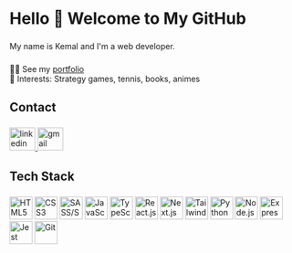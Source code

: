 <h1 align="left">Hello 👋 Welcome to My GitHub</h1>

###

<p align="left">My name is Kemal and I'm a web developer.</p>

###

<p align="left">👨‍💻 See my <a href="https://kemalgalip.vercel.app" target="_blank">portfolio</a><br>👀 Interests: Strategy games, tennis, books, animes</p>

###

<h2 align="left">Contact</h2>

###

<div align="left">
  <a href="https://www.linkedin.com/in/kemalgalip/" target="_blank">
    <img src="https://raw.githubusercontent.com/maurodesouza/profile-readme-generator/master/src/assets/icons/social/linkedin/default.svg" width="45" height="40" alt="linkedin logo"  />
  </a>
  <a href="mailto:kemalgalipbusiness@gmail.com" target="_blank">
    <img src="https://raw.githubusercontent.com/maurodesouza/profile-readme-generator/master/src/assets/icons/social/gmail/default.svg" width="45" height="40" alt="gmail logo"  />
  </a>
</div>

###

<h2 align="left">Tech Stack</h2>

###

<div align="left">
  <img src="https://cdn.jsdelivr.net/gh/devicons/devicon/icons/html5/html5-original.svg" height="40" alt="HTML5"  />
  <img src="https://cdn.jsdelivr.net/gh/devicons/devicon/icons/css3/css3-original.svg" height="40" alt="CSS3"  />
  <img src="https://cdn.jsdelivr.net/gh/devicons/devicon/icons/sass/sass-original.svg" height="40" alt="SASS/SCSS"  />
  <img src="https://cdn.jsdelivr.net/gh/devicons/devicon/icons/javascript/javascript-original.svg" height="40" alt="JavaScript"  />
  <img src="https://cdn.jsdelivr.net/gh/devicons/devicon/icons/typescript/typescript-original.svg" height="40" alt="TypeScript"  />
  <img src="https://cdn.jsdelivr.net/gh/devicons/devicon/icons/react/react-original.svg" height="40" alt="React.js"  />
  <img src="https://cdn.jsdelivr.net/gh/devicons/devicon/icons/nextjs/nextjs-original.svg" height="40" alt="Next.js"  />
  <img src="https://cdn.simpleicons.org/tailwindcss/06B6D4" height="40" alt="TailwindCSS"  />
  <img src="https://cdn.jsdelivr.net/gh/devicons/devicon/icons/python/python-original.svg" height="40" alt="Python"  />
  <img src="https://cdn.jsdelivr.net/gh/devicons/devicon/icons/nodejs/nodejs-original.svg" height="40" alt="Node.js"  />
  <img src="https://cdn.jsdelivr.net/gh/devicons/devicon/icons/express/express-original.svg" height="40" alt="Express.js"  />
  <img src="https://cdn.simpleicons.org/jest/C21325" height="40" alt="Jest"  />
  <img src="https://cdn.simpleicons.org/git/F05032" height="40" alt="Git"  />
</div>

###
